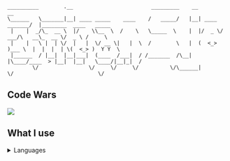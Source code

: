 ```
__________        .__                         _________    __                __                         
\______   \_______|__| ____ _____    ____    /   _____/   |__| ____  _______/  |________  ____   _____  
 |    |  _/\_  __ \  |/    \\__  \  /    \   \_____  \    |  |/  _ \/  ___/\   __\_  __ \/  _ \ /     \ 
 |    |   \ |  | \/  |   |  \/ __ \|   |  \  /        \   |  (  <_> )___ \  |  |  |  | \(  <_> )  Y Y  \
 |______  / |__|  |__|___|  (____  /___|  / /_______  /\__|  |\____/____  > |__|  |__|   \____/|__|_|  /
        \/                \/     \/     \/          \/\______|          \/                           \/ 
```
## Code Wars
<a href="https://www.codewars.com/users/brinansjostrom"><img src="https://www.codewars.com/users/brinansjostrom/badges/large"></a>

## What I use
<details>
<summary>Languages</summary>
+ C
+ Python
+ Bash
+ Ruby
</details>
